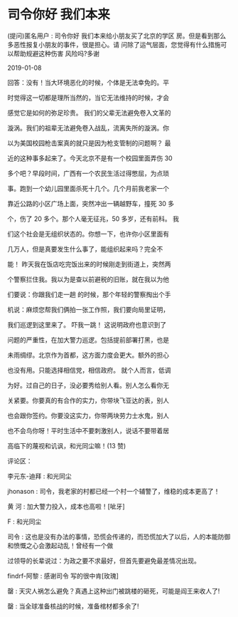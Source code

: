 # 司令你好 我们本来

(提问)匿名用户 : 司令你好 我们本来给小朋友买了北京的学区 房。但是看到那么多恶性报复小朋友的事件，很是担心。请 问除了运气层面，您觉得有什么措施可以帮助规避这种伤害 风险吗?多谢

2019-01-08

回答：没有！当大环境恶化的时候，个体是无法幸免的。平

时觉得这一切都是理所当然的，当它无法维持的时候，才会

感觉它是如何的弥足珍贵。 我们的父辈无法避免卷入文革的

漩涡。我们的祖辈无法避免卷入战乱，流离失所的漩涡。你

以为美国校园枪击案真的就只是因为枪支管制的问题啊？ 最

近的这种事多起来了。今天北京不是有一个校园里面弄伤 30

多个吧？早段时间，广西有一个农民生活过得憋屈，为点琐

事。跑到一个幼儿园里面杀死十几个。几个月前我老家一个

靠近公路的小区广场上面，突然冲出一辆越野车，撞死 30 多

个，伤了 20 多个。那个人毫无征兆，50 多岁，还有前科。 我

们这个社会是无组织状态的。你想一下，也许你小区里面有

几万人，但是真要发生什么事了，能组织起来吗？完全不

能！ 昨天我在饭店吃完饭出来的时候刚走到街道上，突然两

个警察拦住我。我以为是查以前避税的旧账，就在我以为他

们要说：你跟我们走一趟 的时候，那个年轻的警察掏出个手

机说：麻烦您帮我们俩拍一张工作照，我们要向局里证明，

我们巡逻到这里来了。 吓我一跳！ 这说明政府也意识到了

问题的严重性，在加大警力巡逻。包括提前部署打黑，也是

未雨绸缪。北京作为首都，这方面力度会更大。额外的担心

也没有用。只能选择相信党，相信政府。 就个人而言，低调

为好。过自己的日子，没必要秀给别人看。别人怎么看你无

关紧要。你要真的有合作的实力，你带块飞亚达的表，别人

也会跟你签约。你要没这实力，你带两块劳力士水鬼，别人

也不会鸟你呀！平时生活中不要刺激别人，说话不要带着居

高临下的蔑视和讥讽，和光同尘嘛！(13 赞)

评论区：

李元东-迪拜 : 和光同尘

jhonason : 司令，我老家的村都已经一个村一个辅警了，维稳的成本更高了！

黄 河 : 加大警力投入，成本也高啦！[呲牙]

F : 和光同尘

司令 : 这也是没有办法的事情，恐慌会传递的，而恐慌加大了以后，人的本能防御和愤慨之心会激起动乱！曾经有一个做

过领导的长辈说过：为政之要不求最好，但首先要避免最差情况出现。

findrf-阿黎 : 感谢司令 写的很中肯[玫瑰]

罄 : 天灾人祸怎么避免？真遇上这种出门被跳楼的砸死，可能是阎王来收人了!

罄 : 当全球准备核战的时候，准备棺材都多余了!